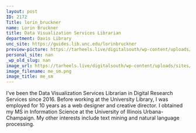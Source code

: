 ```yaml
---
layout: post
ID: 2172
Title: lorin_bruckner
name: Lorin Bruckner
title: Data Visualization Services Librarian
department: Davis Library
unc_site: https://guides.lib.unc.edu/lorinbruckner
preview-picture: https://tarheels.live/digitalsouth/wp-content/uploads/sites/2464/2022/02/me_sm.png
personal_site: nan
_wp_old_slug: nan
image_url: https://tarheels.live/digitalsouth/wp-content/uploads/sites/2464/2022/02/me_sm.png
image_filename: me_sm.png
image_title: me_sm
---
```

I’ve been the Data Visualization Services Librarian in Digital Research Services since 2016. Before working at the University Library, I was employed for 10 years as a web designer and creative director. I obtained my MS in Information Science at the University of Illinois Urbana-Champaign. My other interests include text mining and natural language processing.